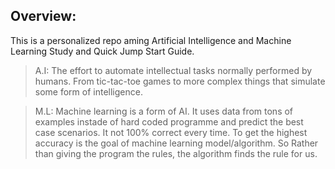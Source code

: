 ## Overview:
This is a personalized repo aming Artificial Intelligence and Machine Learning Study and Quick Jump Start Guide.

> A.I: The effort to automate intellectual tasks normally performed by humans. From tic-tac-toe games to more complex things that simulate some form of intelligence. 

> M.L: Machine learning is a form of AI. It uses data from tons of examples instade of hard coded programme and predict the best case scenarios. It not 100% correct every time. To get the highest accuracy is the goal of machine learning model/algorithm. So Rather than giving the program the rules, the algorithm finds the rule for us.